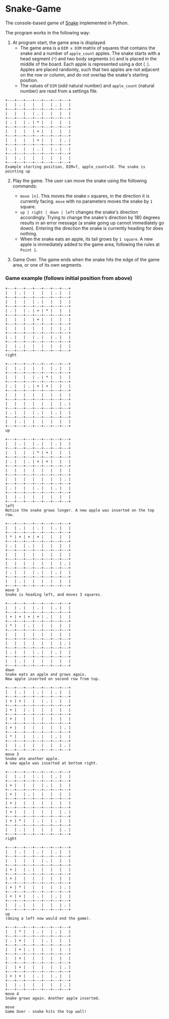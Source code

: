 # Snake-Game
The console-based game of [Snake](https://www.google.com/search?q=play+snake) implemented in Python.

The program works in the following way:
1. At program start, the game area is displayed.
   - The game area is a `DIM x DIM` matrix of squares that contains the snake and a number of `apple_count` apples. The snake starts with a head segment (`*`) and two body segments (`+`) and is placed in the middle of the board. Each apple is represented using a dot (`.`). Apples are placed randomly, such that two apples are not adjacent on the row or column, and do not overlap the snake's starting position.
   - The values of `DIM` (odd natural number) and `apple_count` (natural number) are read from a settings file.
```
+---+---+---+---+---+---+---+
|   | . |   |   |   | . |   |
+---+---+---+---+---+---+---+
|   |   |   | . |   |   |   |
+---+---+---+---+---+---+---+
| . |   | . | * |   |   |   |
+---+---+---+---+---+---+---+
|   |   |   | + |   |   |   |
+---+---+---+---+---+---+---+
|   |   |   | + |   |   | . |
+---+---+---+---+---+---+---+
| . |   |   | . |   | . |   |
+---+---+---+---+---+---+---+
|   | . |   |   |   |   |   |
+---+---+---+---+---+---+---+
Example starting position, DIM=7, apple_count=10. The snake is pointing up
```

2. Play the game. The user can move the snake using the following commands:
    - `move [n]`. This moves the snake `n` squares, in the direction it is currently facing. `move` with no parameters moves the snake by `1` square.
    - `up | right | down | left` changes the snake's direction accordingly. Trying to change the snake's direction by 180 degrees results in an error message (a snake going up cannot immediately go down). Entering the direction the snake is currently heading for does nothing.
    - When the snake eats an apple, its tail grows by `1 square`. A new apple is immediately added to the game area, following the rules at `Point 1`.

3. Game Over. The game ends when the snake hits the edge of the game area, or one of its own segments.

### Game example (follows initial position from above)
```
+---+---+---+---+---+---+---+
|   | . |   |   |   | . |   |
+---+---+---+---+---+---+---+
|   |   |   | . |   |   |   |
+---+---+---+---+---+---+---+
| . |   | . | + | * |   |   |
+---+---+---+---+---+---+---+
|   |   |   | + |   |   |   |
+---+---+---+---+---+---+---+
|   |   |   |   |   |   | . |
+---+---+---+---+---+---+---+
| . |   |   | . |   | . |   |
+---+---+---+---+---+---+---+
|   | . |   |   |   |   |   |
+---+---+---+---+---+---+---+
right
```

```
+---+---+---+---+---+---+---+
|   | . |   |   |   | . |   |
+---+---+---+---+---+---+---+
|   |   |   | . | * |   |   |
+---+---+---+---+---+---+---+
| . |   | . | + | + |   |   |
+---+---+---+---+---+---+---+
|   |   |   |   |   |   |   |
+---+---+---+---+---+---+---+
|   |   |   |   |   |   | . |
+---+---+---+---+---+---+---+
| . |   |   | . |   | . |   |
+---+---+---+---+---+---+---+
|   | . |   |   |   |   |   |
+---+---+---+---+---+---+---+
up
```

```
+---+---+---+---+---+---+---+
|   | . |   | . |   | . |   |
+---+---+---+---+---+---+---+
|   |   |   | * | + |   |   |
+---+---+---+---+---+---+---+
| . |   | . | + | + |   |   |
+---+---+---+---+---+---+---+
|   |   |   |   |   |   |   |
+---+---+---+---+---+---+---+
|   |   |   |   |   |   | . |
+---+---+---+---+---+---+---+
| . |   |   | . |   | . |   |
+---+---+---+---+---+---+---+
|   | . |   |   |   |   |   |
+---+---+---+---+---+---+---+
left
Notice the snake grows longer. A new apple was inserted on the top row.
```

```
+---+---+---+---+---+---+---+
|   | . |   | . |   | . |   |
+---+---+---+---+---+---+---+
| * | + | + | + |   |   |   |
+---+---+---+---+---+---+---+
| . |   | . |   |   |   |   |
+---+---+---+---+---+---+---+
|   |   |   |   |   |   |   |
+---+---+---+---+---+---+---+
|   |   |   |   |   |   | . |
+---+---+---+---+---+---+---+
| . |   |   | . |   | . |   |
+---+---+---+---+---+---+---+
|   | . |   |   |   |   |   |
+---+---+---+---+---+---+---+
move 3
Snake is heading left, and moves 3 squares.
```

```
+---+---+---+---+---+---+---+
|   | . |   | . |   | . |   |
+---+---+---+---+---+---+---+
| + | + | + | + | . |   |   |
+---+---+---+---+---+---+---+
| * |   | . |   |   |   |   |
+---+---+---+---+---+---+---+
|   |   |   |   |   |   |   |
+---+---+---+---+---+---+---+
|   |   |   |   |   |   | . |
+---+---+---+---+---+---+---+
| . |   |   | . |   | . |   |
+---+---+---+---+---+---+---+
|   | . |   |   |   |   |   |
+---+---+---+---+---+---+---+
down
Snake eats an apple and grows again.
New apple inserted on second row from top.
```

```
+---+---+---+---+---+---+---+
|   | . |   | . |   | . |   |
+---+---+---+---+---+---+---+
| + | + |   |   | . |   |   |
+---+---+---+---+---+---+---+
| + |   | . |   |   |   |   |
+---+---+---+---+---+---+---+
| + |   |   |   |   |   |   |
+---+---+---+---+---+---+---+
| + |   |   |   |   |   | . |
+---+---+---+---+---+---+---+
| * |   |   | . |   | . |   |
+---+---+---+---+---+---+---+
|   | . |   |   |   |   | . |
+---+---+---+---+---+---+---+
move 3
Snake ate another apple.
A new apple was inserted at bottom right.
```

```
+---+---+---+---+---+---+---+
|   | . |   | . |   | . |   |
+---+---+---+---+---+---+---+
| + |   |   |   | . |   |   |
+---+---+---+---+---+---+---+
| + |   | . |   |   |   |   |
+---+---+---+---+---+---+---+
| + |   |   |   |   |   |   |
+---+---+---+---+---+---+---+
| + |   |   |   |   |   | . |
+---+---+---+---+---+---+---+
| + | * |   | . |   | . |   |
+---+---+---+---+---+---+---+
|   | . |   |   |   |   | . |
+---+---+---+---+---+---+---+
right
```

```
+---+---+---+---+---+---+---+
|   | . |   | . |   | . |   |
+---+---+---+---+---+---+---+
|   |   |   |   | . |   |   |
+---+---+---+---+---+---+---+
| + |   | . |   |   |   |   |
+---+---+---+---+---+---+---+
| + |   |   |   |   |   |   |
+---+---+---+---+---+---+---+
| + | * |   |   |   |   | . |
+---+---+---+---+---+---+---+
| + | + |   | . |   | . |   |
+---+---+---+---+---+---+---+
|   | . |   |   |   |   | . |
+---+---+---+---+---+---+---+
up
(doing a left now would end the game).
```

```
+---+---+---+---+---+---+---+
|   | * |   | . |   | . |   |
+---+---+---+---+---+---+---+
| . | + |   |   | . |   |   |
+---+---+---+---+---+---+---+
|   | + | . |   |   |   |   |
+---+---+---+---+---+---+---+
|   | + |   |   |   |   |   |
+---+---+---+---+---+---+---+
|   | + |   |   |   |   | . |
+---+---+---+---+---+---+---+
| + | + |   | . |   | . |   |
+---+---+---+---+---+---+---+
|   | . |   |   |   |   | . |
+---+---+---+---+---+---+---+
move 4
Snake grows again. Another apple inserted.
```

```
move
Game Over - snake hits the top wall!
```
